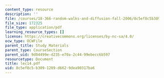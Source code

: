 ```yaml
---
content_type: resource
description: ''
file: /courses/18-366-random-walks-and-diffusion-fall-2006/8c5ef8c5b3091209d6629dea90317ba6_lec14.pdf
file_size: 172325
file_type: application/pdf
learning_resource_types: []
license: https://creativecommons.org/licenses/by-nc-sa/4.0/
ocw_type: OCWFile
parent_title: Study Materials
parent_type: CourseSection
parent_uid: 9d04499e-d235-e70a-2c44-99ebecc6b597
resourcetype: Document
title: lec14.pdf
uid: 8c5ef8c5-b309-1209-d662-9dea90317ba6
---
```

